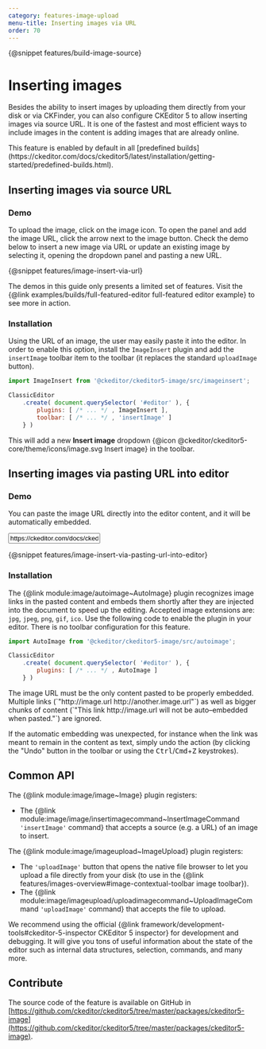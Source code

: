 ```yaml
---
category: features-image-upload
menu-title: Inserting images via URL
order: 70
---
```

{@snippet features/build-image-source}

# Inserting images

Besides the ability to insert images by uploading them directly from your disk or via CKFinder, you can also configure CKEditor 5 to allow inserting images via source URL. It is one of the fastest and most efficient ways to include images in the content is adding images that are already online.

<info-box>
	This feature is enabled by default in all [predefined builds](https://ckeditor.com/docs/ckeditor5/latest/installation/getting-started/predefined-builds.html).
</info-box>

## Inserting images via source URL
### Demo

To upload the image, click on the image icon. To open the panel and add the image URL, click the arrow next to the image button. Check the demo below to insert a new image via URL or update an existing image by selecting it, opening the dropdown panel and pasting a new URL.

{@snippet features/image-insert-via-url}

<info-box info>
	The demos in this guide only presents a limited set of features. Visit the {@link examples/builds/full-featured-editor full-featured editor example} to see more in action.
</info-box>

### Installation

Using the URL of an image, the user may easily paste it into the editor. In order to enable this option, install the `ImageInsert` plugin and add the `insertImage` toolbar item to the toolbar (it replaces the standard `uploadImage` button).

```js
import ImageInsert from '@ckeditor/ckeditor5-image/src/imageinsert';

ClassicEditor
	.create( document.querySelector( '#editor' ), {
		plugins: [ /* ... */ , ImageInsert ],
		toolbar: [ /* ... */ , 'insertImage' ]
	} )
```

This will add a new **Insert image** dropdown {@icon @ckeditor/ckeditor5-core/theme/icons/image.svg Insert image} in the toolbar. 

## Inserting images via pasting URL into editor

### Demo

You can paste the image URL directly into the editor content, and it will be automatically embedded.

<input class="example-input" type="text" value="https://ckeditor.com/docs/ckeditor5/latest/assets/img/malta.jpg">

{@snippet features/image-insert-via-pasting-url-into-editor}

### Installation

The {@link module:image/autoimage~AutoImage} plugin recognizes image links in the pasted content and embeds them shortly after they are injected into the document to speed up the editing. Accepted image extensions are: `jpg`, `jpeg`, `png`, `gif`, `ico`. Use the following code to enable the plugin in your editor. There is no toolbar configuration for this feature.

```js
import AutoImage from '@ckeditor/ckeditor5-image/src/autoimage';

ClassicEditor
	.create( document.querySelector( '#editor' ), {
		plugins: [ /* ... */ , AutoImage ]
	} )
```

<info-box>
	The image URL must be the only content pasted to be properly embedded. Multiple links (`"http://image.url http://another.image.url"`) as well as bigger chunks of content (`"This link http://image.url will not be auto–embedded when pasted."`) are ignored.
</info-box>

If the automatic embedding was unexpected, for instance when the link was meant to remain in the content as text, simply undo the action (by clicking the "Undo" button in the toolbar or using the <kbd>Ctrl</kbd>/<kbd>Cmd</kbd>+<kbd>Z</kbd> keystrokes).

## Common API

The {@link module:image/image~Image} plugin registers:

* The {@link module:image/image/insertimagecommand~InsertImageCommand `'insertImage'` command} that accepts a source (e.g. a URL) of an image to insert.

The {@link module:image/imageupload~ImageUpload} plugin registers:

* The `'uploadImage'` button that opens the native file browser to let you upload a file directly from your disk (to use in the {@link features/images-overview#image-contextual-toolbar image toolbar}).
* The {@link module:image/imageupload/uploadimagecommand~UploadImageCommand `'uploadImage'` command} that accepts the file to upload.

<info-box>
	We recommend using the official {@link framework/development-tools#ckeditor-5-inspector CKEditor 5 inspector} for development and debugging. It will give you tons of useful information about the state of the editor such as internal data structures, selection, commands, and many more.
</info-box>

## Contribute

The source code of the feature is available on GitHub in [https://github.com/ckeditor/ckeditor5/tree/master/packages/ckeditor5-image](https://github.com/ckeditor/ckeditor5/tree/master/packages/ckeditor5-image).
